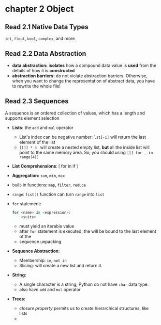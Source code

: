 # chapter 2 Object

## Read 2.1 Native Data Types

 `int`, `float`, `bool`, `complex`, and more



## Read 2.2 Data Abstraction

- **data abstraction:** **isolates** how a compound data value is **used** from the details of how it is **constructed**
- **abstraction barriers:** do not violate abstraction barriers. Otherwise, when you want to change the representation of abstract data, you have to rewrite the whole file!



## Read 2.3 Sequences

A sequence is an ordered collection of values, which has a length and supports element selection

- **Lists:** the `add` and `mul` operator
  
  - List's index can be negative number: `lst[-1]` will return the last element of the list
  - `[[]] * 4 ` will create a nested empty list, **but** all the inside list will point to the same memory area. So, you should using `[[] for _ in range(4)]`
  
- **List Comprehensions**: [<map expression> for <name> in <sequence expression> if <filter expression>]

- **Aggregation:** `sum`, `min`, `max`

- built-in functions: `map`, `filter`, `reduce`

- `range`: `list()` function can turn `range` into `list`

- `for` statement:

  ```python
  for <name> in <expression>:
      <suite>
  ```

  - <expression> must yield an iterable value
  - after `for` statement is executed, the <name> will be bound to the last element of the <expression>
  - sequence unpacking

- **Sequence Abstraction:**

  - Membership: `in`,  `not in`
  - Slicing: will create a new list and return it.

- **String:**
  - A single character is a string, Python do not have `char` data type.
  - also have `add` and `mul` operator
  
- **Trees:**
  - *closure property* permits us to create hierarchical structures, like lists
  - 







